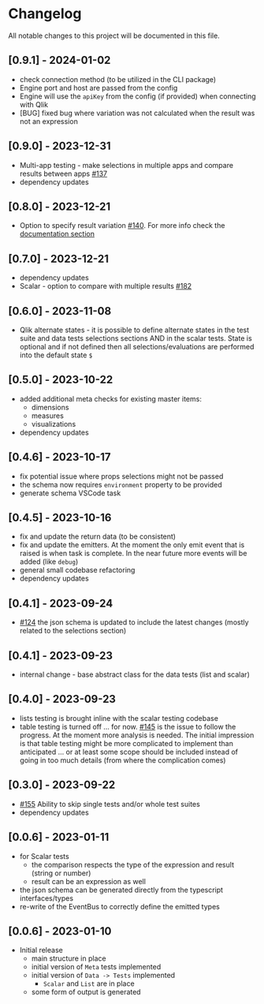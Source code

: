 # Changelog

All notable changes to this project will be documented in this file.

## [0.9.1] - 2024-01-02

- check connection method (to be utilized in the CLI package)
- Engine port and host are passed from the config
- Engine will use the `apiKey` from the config (if provided) when connecting with Qlik
- [BUG] fixed bug where variation was not calculated when the result was not an expression

## [0.9.0] - 2023-12-31

- Multi-app testing - make selections in multiple apps and compare results between apps [#137](https://github.com/Informatiqal/test-o-matiq/issues/137)
- dependency updates

## [0.8.0] - 2023-12-21

- Option to specify result variation [#140](https://github.com/Informatiqal/test-o-matiq/issues/140). For more info check the [documentation section](https://docs.informatiqal.com/test-o-matiq/structure/spec/data/#variations)

## [0.7.0] - 2023-12-21

- dependency updates
- Scalar - option to compare with multiple results [#182](https://github.com/Informatiqal/test-o-matiq/issues/182)

## [0.6.0] - 2023-11-08

- Qlik alternate states - it is possible to define alternate states in the test suite and data tests selections sections AND in the scalar tests. State is optional and if not defined then all selections/evaluations are performed into the default state `$`

## [0.5.0] - 2023-10-22

- added additional meta checks for existing master items:
    - dimensions
    - measures
    - visualizations
- dependency updates

## [0.4.6] - 2023-10-17

- fix potential issue where props selections might not be passed
- the schema now requires `environment` property to be provided
- generate schema VSCode task

## [0.4.5] - 2023-10-16

- fix and update the return data (to be consistent)
- fix and update the emitters. At the moment the only emit event that is raised is when task is complete. In the near future more events will be added (like `debug`)
- general small codebase refactoring
- dependency updates

## [0.4.1] - 2023-09-24

- [#124](https://github.com/Informatiqal/test-o-matiq/issues/124) the json schema is updated to include the latest changes (mostly related to the selections section)

## [0.4.1] - 2023-09-23

- internal change - base abstract class for the data tests (list and scalar)

## [0.4.0] - 2023-09-23

- lists testing is brought inline with the scalar testing codebase
- table testing is turned off ... for now. [#145](https://github.com/Informatiqal/test-o-matiq/issues/145) is the issue to follow the progress. At the moment more analysis is needed. The initial impression is that table testing might be more complicated to implement than anticipated ... or at least some scope should be included instead of going in too much details (from where the complication comes)

## [0.3.0] - 2023-09-22

- [#155](https://github.com/Informatiqal/test-o-matiq/issues/155) Ability to skip single tests and/or whole test suites
- dependency updates

## [0.0.6] - 2023-01-11

- for Scalar tests
    - the comparison respects the type of the expression and result (string or number)
    - result can be an expression as well
- the json schema can be generated directly from the typescript interfaces/types
- re-write of the EventBus to correctly define the emitted types

## [0.0.6] - 2023-01-10

- Initial release
    - main structure in place
    - initial version of `Meta` tests implemented
    - initial version of `Data -> Tests` implemented
        - `Scalar` and `List` are in place
    - some form of output is generated
